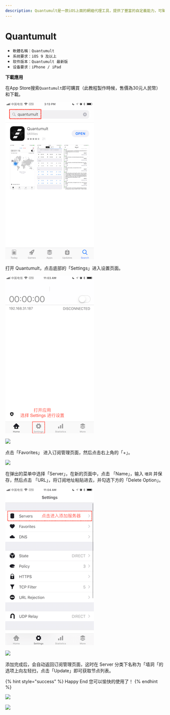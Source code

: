 ```yaml
---
description: Quantumult是一款iOS上面的網絡代理工具，提供了豐富的自定義能力，可幫助您更好管理設備網絡
---
```


# Quantumult

* `軟體名稱：Quantumult`
* `系统要求：iOS 9 及以上`
* `软件版本：Quantumult 最新版`
* `设备要求：iPhone / iPad`

**下載應用**

在App Store搜索`Quantumult`即可購買（此教程製作時候，售價為30元人民幣）和下載。

![](../../.gitbook/assets/quantumult-00.png)

打开 Quantumult，点击底部的「Settings」进入设置页面。

![](../../.gitbook/assets/quantumult-01.png)

![](https://github.com/BrownRhined/HelpDocument/tree/603d2bd5d2643d4ceb2b12057796a97fc2d1df78/.gitbook/assets/image%20%2817%29.png)

点击「Favorites」 进入订阅管理页面，然后点击右上角的「+」。

![](https://github.com/BrownRhined/HelpDocument/tree/603d2bd5d2643d4ceb2b12057796a97fc2d1df78/.gitbook/assets/image%20%285%29.png)

在弹出的菜单中选择「Server」，在新的页面中，点击 「Name」，输入 `墙洞` 并保存，然后点击 「URL」，将订阅地址粘贴进去，并勾选下方的「Delete Option」。

![](../../.gitbook/assets/quantumult-02.png)

![](https://github.com/BrownRhined/HelpDocument/tree/603d2bd5d2643d4ceb2b12057796a97fc2d1df78/.gitbook/assets/ix6au.jpg)

添加完成后，会自动返回订阅管理页面，这时在 Server 分类下名称为「墙洞「的选项上向左轻扫，点击「Update」即可获取节点列表。



{% hint style="success" %}
Happy End 您可以愉快的使用了！
{% endhint %}

![](https://github.com/BrownRhined/HelpDocument/tree/603d2bd5d2643d4ceb2b12057796a97fc2d1df78/.gitbook/assets/image%20%2816%29.png)

![](https://github.com/BrownRhined/HelpDocument/tree/603d2bd5d2643d4ceb2b12057796a97fc2d1df78/.gitbook/assets/img_dd6cfe2096da-1.jpeg)

